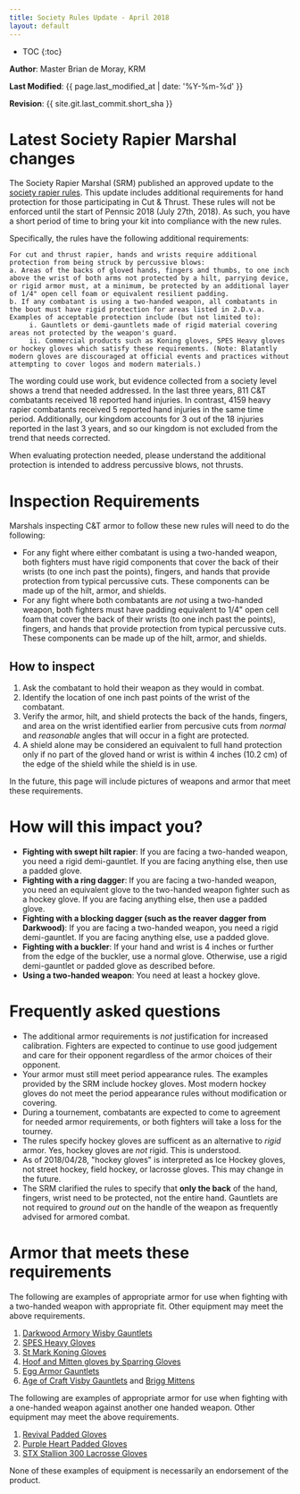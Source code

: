 ```yaml
---
title: Society Rules Update - April 2018
layout: default
---
```


* TOC
{:toc}

**Author**: Master Brian de Moray, KRM

**Last Modified**: {{ page.last_modified_at | date: '%Y-%m-%d' }}

**Revision**: {{ site.git.last_commit.short_sha }}

# Latest Society Rapier Marshal changes

The Society Rapier Marshal (SRM) published an approved update to the [society rapier rules](http://www.sca.org/officers/marshal/docs/rapier/rapier_handbook.pdf). This update includes additional requirements for hand protection for those participating in Cut & Thrust. These rules will not be enforced until the start of Pennsic 2018 (July 27th, 2018). As such, you have a short period of time to bring your kit into compliance with the new rules.

Specifically, the rules have the following additional requirements:

    For cut and thrust rapier, hands and wrists require additional protection from being struck by percussive blows:
    a. Areas of the backs of gloved hands, fingers and thumbs, to one inch above the wrist of both arms not protected by a hilt, parrying device, or rigid armor must, at a minimum, be protected by an additional layer of 1/4" open cell foam or equivalent resilient padding.
    b. If any combatant is using a two-handed weapon, all combatants in the bout must have rigid protection for areas listed in 2.D.v.a.  Examples of acceptable protection include (but not limited to):
         i. Gauntlets or demi-gauntlets made of rigid material covering areas not protected by the weapon's guard.
         ii. Commercial products such as Koning gloves, SPES Heavy gloves or hockey gloves which satisfy these requirements. (Note: Blatantly modern gloves are discouraged at official events and practices without attempting to cover logos and modern materials.)

The wording could use work, but evidence collected from a society level shows a trend that needed addressed.  In the last three years, 811 C&T combatants received 18 reported hand injuries.  In contrast, 4159 heavy rapier combatants received 5 reported hand injuries in the same time period.  Additionally, our kingdom accounts for 3 out of the 18 injuries reported in the last 3 years, and so our kingdom is not excluded from the trend that needs corrected.

When evaluating protection needed, please understand the additional protection is intended to address percussive blows, not thrusts.


# Inspection Requirements

Marshals inspecting C&T armor to follow these new rules will need to do the following:

* For any fight where either combatant is using a two-handed weapon, both fighters must have rigid components that cover the back of their wrists (to one inch past the points), fingers, and hands that provide protection from typical percussive cuts.  These components can be made up of the hilt, armor, and shields.
* For any fight where both combatants are *not* using a two-handed weapon, both fighters must have padding equivalent to 1/4" open cell foam that cover the back of their wrists (to one inch past the points), fingers, and hands that provide protection from typical percussive cuts.  These components can be made up of the hilt, armor, and shields.

## How to inspect
1. Ask the combatant to hold their weapon as they would in combat.
2. Identify the location of one inch past points of the wrist of the combatant.
4. Verify the armor, hilt, and shield protects the back of the hands, fingers, and area on the wrist identified earlier from percusive cuts from *normal* and *reasonable* angles that will occur in a fight are protected.
5. A shield alone may be considered an equivalent to full hand protection only if no part of the gloved hand or wrist is within 4 inches (10.2 cm) of the edge of the shield while the shield is in use.

In the future, this page will include pictures of weapons and armor that meet these requirements.

# How will this impact you?

* **Fighting with swept hilt rapier**: If you are facing a two-handed weapon, you need a rigid demi-gauntlet.  If you are facing anything else, then use a padded glove.
* **Fighting with a ring dagger**: If you are facing a two-handed weapon, you need an equivalent glove to the two-handed weapon fighter such as a hockey glove.  If you are facing anything else, then use a padded glove.
* **Fighting with a blocking dagger (such as the reaver dagger from Darkwood)**: If you are facing a two-handed weapon, you need a rigid demi-gauntlet.  If you are facing anything else, use a padded glove.
* **Fighting with a buckler**: If your hand and wrist is 4 inches or further from the edge of the buckler, use a normal glove.  Otherwise, use a rigid demi-gauntlet or padded glove as described before.
* **Using a two-handed weapon**:  You need at least a hockey glove.

# Frequently asked questions

* The additional armor requirements is *not* justification for increased calibration.  Fighters are expected to continue to use good judgement and care for their opponent regardless of the armor choices of their opponent.
* Your armor must still meet period appearance rules.  The examples provided by the SRM include hockey gloves.  Most modern hockey gloves do not meet the period appearance rules without modification or covering.
* During a tournement, combatants are expected to come to agreement for needed armor requirements, or both fighters will take a loss for the tourney.
* The rules specify hockey gloves are sufficent as an alternative to *rigid* armor.  Yes, hockey gloves are *not* rigid.  This is understood.
* As of 2018/04/28, "hockey gloves" is interpreted as Ice Hockey gloves, not street hockey, field hockey, or lacrosse gloves.  This may change in the future.
* The SRM clarified the rules to specify that **only the back** of the hand, fingers, wrist need to be protected, not the entire hand.  Gauntlets are not required to *ground out* on the handle of the weapon as frequently advised for armored combat.

# Armor that meets these requirements

The following are examples of appropriate armor for use when fighting with a two-handed weapon with appropriate fit.  Other equipment may meet the above requirements.

1. [Darkwood Armory Wisby Gauntlets](http://www.darkwoodarmory.com/index.php?main_page=product_info&cPath=56&products_id=606)
2. [SPES Heavy Gloves](http://www.woodenswords.com/SPES_Heavy_Gloves_V1_0_Pair_p/spes-heavy.gloves.htm)
3. [St Mark Koning Gloves](https://www.saintmark.se/product/the-koning-glove/)
4. [Hoof and Mitten gloves by Sparring Gloves](http://hemasupplies.com/product-category/gloves/)
5. [Egg Armor Gauntlets](http://eggarmor.net/html/01.html)
6. [Age of Craft Visby Gauntlets](http://ageofcraft.com/armor/hand-armor/visby-gauntlets-type-1) and [Brigg Mittens](http://ageofcraft.com/armor/hand-armor/brigg-mittens)

The following are examples of appropriate armor for use when fighting with a one-handed weapon against another one handed weapon.  Other equipment may meet the above requirements.

1. [Revival Padded Gloves](http://www.revivalclothing.com/paddedgloves.aspx)
2. [Purple Heart Padded Gloves](http://www.woodenswords.com/Gloves_Rapier_and_Singlestick_p/glove.rapier.htm)
3. [STX Stallion 300 Lacrosse Gloves](https://www.voodoolacrosse.com/gloves/227-stx-stallion-300-lacrosse-gloves.html)

None of these examples of equipment is necessarily an endorsement of the product.
